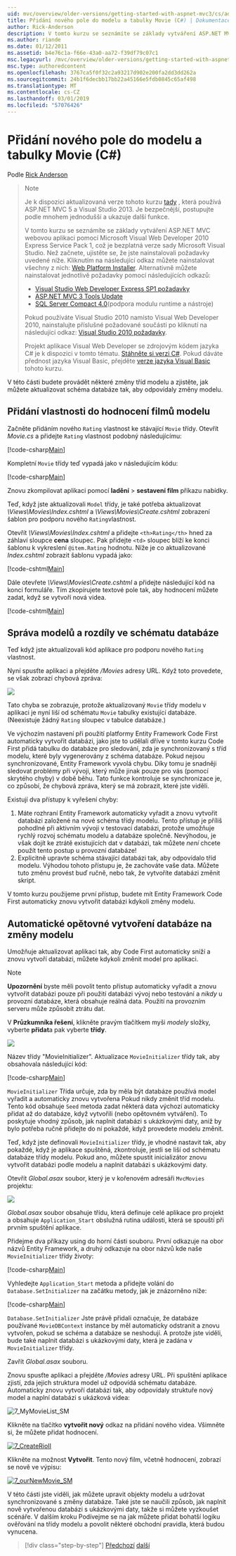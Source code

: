 ```yaml
---
uid: mvc/overview/older-versions/getting-started-with-aspnet-mvc3/cs/adding-a-new-field
title: Přidání nového pole do modelu a tabulky Movie (C#) | Dokumentace Microsoftu
author: Rick-Anderson
description: V tomto kurzu se seznámíte se základy vytváření ASP.NET MVC webovou aplikaci pomocí Microsoft Visual Web Developer 2010 Express Service Pack 1, což je...
ms.author: riande
ms.date: 01/12/2011
ms.assetid: b4e76c1a-f66e-43a0-aa72-f39df79c07c1
msc.legacyurl: /mvc/overview/older-versions/getting-started-with-aspnet-mvc3/cs/adding-a-new-field
msc.type: authoredcontent
ms.openlocfilehash: 3767ca5f0f32c2a93217d902e200fa2dd3dd262a
ms.sourcegitcommit: 24b1f6decbb17bb22a45166e5fdb0845c65af498
ms.translationtype: MT
ms.contentlocale: cs-CZ
ms.lasthandoff: 03/01/2019
ms.locfileid: "57076426"
---
```

<a name="adding-a-new-field-to-the-movie-model-and-table-c"></a>Přidání nového pole do modelu a tabulky Movie (C#)
====================
Podle [Rick Anderson]((https://twitter.com/RickAndMSFT))

> > [!NOTE]
> > Je k dispozici aktualizovaná verze tohoto kurzu [tady](../../../getting-started/introduction/getting-started.md) , která používá ASP.NET MVC 5 a Visual Studio 2013. Je bezpečnější, postupujte podle mnohem jednodušší a ukazuje další funkce.
> 
> 
> V tomto kurzu se seznámíte se základy vytváření ASP.NET MVC webovou aplikaci pomocí Microsoft Visual Web Developer 2010 Express Service Pack 1, což je bezplatná verze sady Microsoft Visual Studio. Než začnete, ujistěte se, že jste nainstalovali požadavky uvedené níže. Kliknutím na následující odkaz můžete nainstalovat všechny z nich: [Web Platform Installer](https://www.microsoft.com/web/gallery/install.aspx?appid=VWD2010SP1Pack). Alternativně můžete nainstalovat jednotlivě požadavky pomocí následujících odkazů:
> 
> - [Visual Studio Web Developer Express SP1 požadavky](https://www.microsoft.com/web/gallery/install.aspx?appid=VWD2010SP1Pack)
> - [ASP.NET MVC 3 Tools Update](https://www.microsoft.com/web/gallery/install.aspx?appsxml=&amp;appid=MVC3)
> - [SQL Server Compact 4.0](https://www.microsoft.com/web/gallery/install.aspx?appid=SQLCE;SQLCEVSTools_4_0)(podpora modulu runtime a nástroje)
> 
> Pokud používáte Visual Studio 2010 namísto Visual Web Developer 2010, nainstalujte příslušné požadované součásti po kliknutí na následující odkaz: [Visual Studio 2010 požadavky](https://www.microsoft.com/web/gallery/install.aspx?appsxml=&amp;appid=VS2010SP1Pack).
> 
> Projekt aplikace Visual Web Developer se zdrojovým kódem jazyka C# je k dispozici v tomto tématu. [Stáhněte si verzi C#](https://code.msdn.microsoft.com/Introduction-to-MVC-3-10d1b098). Pokud dáváte přednost jazyka Visual Basic, přejděte [verze jazyka Visual Basic](../vb/intro-to-aspnet-mvc-3.md) tohoto kurzu.


V této části budete provádět některé změny tříd modelu a zjistěte, jak můžete aktualizovat schéma databáze tak, aby odpovídaly změny modelu.

## <a name="adding-a-rating-property-to-the-movie-model"></a>Přidání vlastnosti do hodnocení filmů modelu

Začněte přidáním nového `Rating` vlastnost ke stávající `Movie` třídy. Otevřít *Movie.cs* a přidejte `Rating` vlastnost podobný následujícímu:

[!code-csharp[Main](adding-a-new-field/samples/sample1.cs)]

Kompletní `Movie` třídy teď vypadá jako v následujícím kódu:

[!code-csharp[Main](adding-a-new-field/samples/sample2.cs)]

Znovu zkompilovat aplikaci pomocí **ladění** &gt; **sestavení film** příkazu nabídky.

Teď, když jste aktualizovali `Model` třídy, je také potřeba aktualizovat *\Views\Movies\Index.cshtml* a *\Views\Movies\Create.cshtml* zobrazení šablon pro podporu nového `Rating`vlastnost.

Otevřít *\Views\Movies\Index.cshtml* a přidejte `<th>Rating</th>` hned za záhlaví sloupce **cena** sloupec. Pak přidejte `<td>` sloupec blíží ke konci šablonu k vykreslení `@item.Rating` hodnotu. Níže je co aktualizované *Index.cshtml* zobrazit šablonu vypadá jako:

[!code-cshtml[Main](adding-a-new-field/samples/sample3.cshtml)]

Dále otevřete *\Views\Movies\Create.cshtml* a přidejte následující kód na konci formuláře. Tím zkopírujete textové pole tak, aby hodnocení můžete zadat, když se vytvoří nová videa.

[!code-cshtml[Main](adding-a-new-field/samples/sample4.cshtml)]

## <a name="managing-model-and-database-schema-differences"></a>Správa modelů a rozdíly ve schématu databáze

Teď když jste aktualizovali kód aplikace pro podporu nového `Rating` vlastnost.

Nyní spusťte aplikaci a přejděte */Movies* adresy URL. Když toto provedete, se však zobrazí chybová zpráva:

![](adding-a-new-field/_static/image1.png)

Tato chyba se zobrazuje, protože aktualizovaný `Movie` třídy modelu v aplikaci je nyní liší od schématu `Movie` tabulky existující databáze. (Neexistuje žádný `Rating` sloupec v tabulce databáze.)

Ve výchozím nastavení při použití platformy Entity Framework Code First automaticky vytvořit databázi, jako jste to udělali dříve v tomto kurzu Code First přidá tabulku do databáze pro sledování, zda je synchronizovaný s tříd modelu, které byly vygenerovány z schéma databáze. Pokud nejsou synchronizované, Entity Framework vyvolá chybu. Díky tomu je snadněji sledovat problémy při vývoji, který může jinak pouze pro vás (pomocí skrytého chyby) v době běhu. Tato funkce kontroluje se synchronizace je, co způsobí, že chybová zpráva, který se má zobrazit, které jste viděli.

Existují dva přístupy k vyřešení chyby:

1. Máte rozhraní Entity Framework automaticky vyřadit a znovu vytvořit databázi založené na nové schéma třídy modelu. Tento přístup je příliš pohodlné při aktivním vývoji v testovací databázi, protože umožňuje rychlý rozvoj schématu modelu a databáze společně. Nevýhodou, je však dojít ke ztrátě existujících dat v databázi, tak můžete *není* chcete použít tento postup u provozní databáze!
2. Explicitně upravte schéma stávající databázi tak, aby odpovídalo tříd modelu. Výhodou tohoto přístupu je, že zachováte vaše data. Můžete tuto změnu provést buď ručně, nebo tak, že vytvoříte databázi změnit skript.

V tomto kurzu použijeme první přístup, budete mít Entity Framework Code First automaticky znovu vytvořit databázi kdykoli změny modelu.

## <a name="automatically-re-creating-the-database-on-model-changes"></a>Automatické opětovné vytvoření databáze na změny modelu

Umožňuje aktualizovat aplikaci tak, aby Code First automaticky sníží a znovu vytvoří databázi, můžete kdykoli změnit model pro aplikaci.

> [!NOTE] 
> 
> **Upozornění** byste měli povolit tento přístup automaticky vyřadit a znovu vytvořit databázi pouze při použití databázi vývoj nebo testování a *nikdy* u provozní databáze, která obsahuje reálná data. Použití na provozním serveru může způsobit ztrátu dat.


V **Průzkumníka řešení**, klikněte pravým tlačítkem myši *modely* složky, vyberte **přidat**a pak vyberte **třídy**.

![](adding-a-new-field/_static/image2.png)

Název třídy "MovieInitializer". Aktualizace `MovieInitializer` třídy tak, aby obsahovala následující kód:

[!code-csharp[Main](adding-a-new-field/samples/sample5.cs)]

`MovieInitializer` Třída určuje, zda by měla být databáze používá model vyřadit a automaticky znovu vytvořena Pokud nikdy změnit tříd modelu. Tento kód obsahuje `Seed` metoda zadat některá data výchozí automaticky přidat až do databáze, když vytvořili (nebo opětovném vytváření). To poskytuje vhodný způsob, jak naplnit databázi s ukázkovými daty, aniž by bylo potřeba ručně přidejte do ní pokaždé, když provedete modelu změnit.

Teď, když jste definovali `MovieInitializer` třídy, je vhodné nastavit tak, aby pokaždé, když je aplikace spuštěná, zkontroluje, jestli se liší od schématu databáze třídy modelu. Pokud ano, můžete spustit inicializátor znovu vytvořit databázi podle modelu a naplnit databázi s ukázkovými daty.

Otevřít *Global.asax* soubor, který je v kořenovém adresáři `MvcMovies` projektu:

[![](adding-a-new-field/_static/image4.png)](adding-a-new-field/_static/image3.png)

*Global.asax* soubor obsahuje třídu, která definuje celé aplikace pro projekt a obsahuje `Application_Start` obslužná rutina události, která se spouští při prvním spuštění aplikace.

Přidejme dva příkazy using do horní části souboru. První odkazuje na obor názvů Entity Framework, a druhý odkazuje na obor názvů kde naše `MovieInitializer` třídy životy:

[!code-csharp[Main](adding-a-new-field/samples/sample6.cs)]

Vyhledejte `Application_Start` metoda a přidejte volání do `Database.SetInitializer` na začátku metody, jak je znázorněno níže:

[!code-csharp[Main](adding-a-new-field/samples/sample7.cs)]

`Database.SetInitializer` Jste právě přidali označuje, že databáze používané `MovieDBContext` instance by měl automaticky odstranit a znovu vytvořen, pokud se schéma a databáze se neshodují. A protože jste viděli, bude také naplnit databázi s ukázkovými daty, která je zadána v `MovieInitializer` třídy.

Zavřít *Global.asax* souboru.

Znovu spusťte aplikaci a přejděte */Movies* adresy URL. Při spuštění aplikace zjistí, zda jejich struktura model už odpovídá schématu databáze. Automaticky znovu vytvoří databázi tak, aby odpovídaly struktuře nový model a naplní databázi s ukázková videa:

![7_MyMovieList_SM](adding-a-new-field/_static/image5.png)

Klikněte na tlačítko **vytvořit nový** odkaz na přidání nového videa. Všimněte si, že můžete přidat hodnocení.

[![7_CreateRioII](adding-a-new-field/_static/image7.png)](adding-a-new-field/_static/image6.png)

Klikněte na možnost **Vytvořit**. Tento nový film, včetně hodnocení, zobrazí se nově ve výpisu:

[![7_ourNewMovie_SM](adding-a-new-field/_static/image9.png)](adding-a-new-field/_static/image8.png)

V této části jste viděli, jak můžete upravit objekty modelu a udržovat synchronizované s změny databáze. Také jste se naučili způsob, jak naplnit nově vytvořenou databázi s ukázkovými daty, takže si můžete vyzkoušet scénáře. V dalším kroku Podívejme se na jak můžete přidat bohatší logiku ověřování na třídy modelu a povolit některé obchodní pravidla, která budou vynucena.

> [!div class="step-by-step"]
> [Předchozí](examining-the-edit-methods-and-edit-view.md)
> [další](adding-validation-to-the-model.md)
